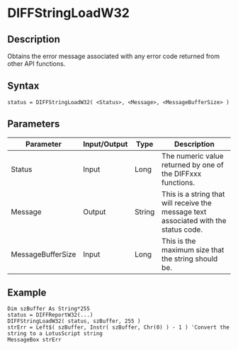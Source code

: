 # DIFFStringLoadW32

## Description
Obtains the error message associated with any error code returned from other API functions.

## Syntax
```
status = DIFFStringLoadW32( <Status>, <Message>, <MessageBufferSize> )
```

## Parameters
| Parameter | Input/Output | Type | Description |
| --- | --- | --- | --- |
| Status | Input | Long | The numeric value returned by one of the DIFFxxx functions. |
| Message | Output | String | This is a string that will receive the message text associated with the status code. |
| MessageBufferSize | Input |	Long | This is the maximum size that the string should be. |

## Example
```vbscript
Dim szBuffer As String*255
status = DIFFReportW32(...)
DIFFStringLoadW32( status, szBuffer, 255 )
strErr = Left$( szBuffer, Instr( szBuffer, Chr(0) ) - 1 ) 'Convert the string to a LotusScript string
MessageBox strErr
```